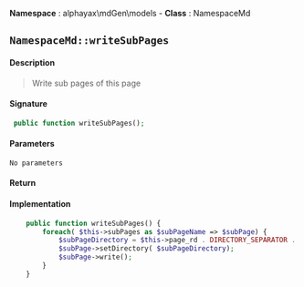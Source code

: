 **Namespace**  : alphayax\mdGen\models  - **Class** : NamespaceMd

## `NamespaceMd::writeSubPages`

#### Description

> Write sub pages of this page


#### Signature

```php
 public function writeSubPages();
```

#### Parameters

    No parameters

#### Return


#### Implementation

```php
    public function writeSubPages() {
        foreach( $this->subPages as $subPageName => $subPage) {
            $subPageDirectory = $this->page_rd . DIRECTORY_SEPARATOR . $subPageName;
            $subPage->setDirectory( $subPageDirectory);
            $subPage->write();
        }
    }

```
